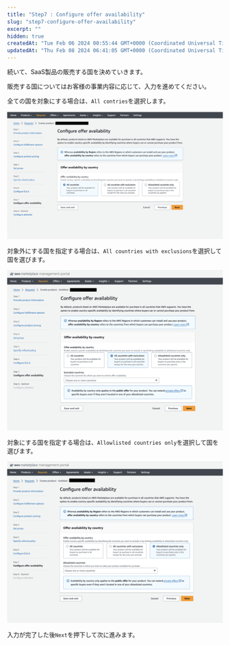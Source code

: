 ```yaml
---
title: "Step7 : Configure offer availability"
slug: "step7-configure-offer-availability"
excerpt: ""
hidden: true
createdAt: "Tue Feb 06 2024 00:55:44 GMT+0000 (Coordinated Universal Time)"
updatedAt: "Thu Feb 08 2024 06:41:05 GMT+0000 (Coordinated Universal Time)"
---
```

続いて、SaaS製品の販売する国を決めていきます。

販売する国についてはお客様の事業内容に応じて、入力を進めてください。

全ての国を対象にする場合は、`All contries`を選択します。

![](/ja/img/aws-marketplace-integration/product-submission/step7-configure-offer-availability/step7-configure-offer-availability-1.png)


対象外にする国を指定する場合は、`All countries with exclusions`を選択して国を選びます。

![](/ja/img/aws-marketplace-integration/product-submission/step7-configure-offer-availability/step7-configure-offer-availability-2.png)


対象にする国を指定する場合は、`Allowlisted countries only`を選択して国を選びます。

![](/ja/img/aws-marketplace-integration/product-submission/step7-configure-offer-availability/step7-configure-offer-availability-3.png)


入力が完了した後`Next`を押下して次に進みます。
